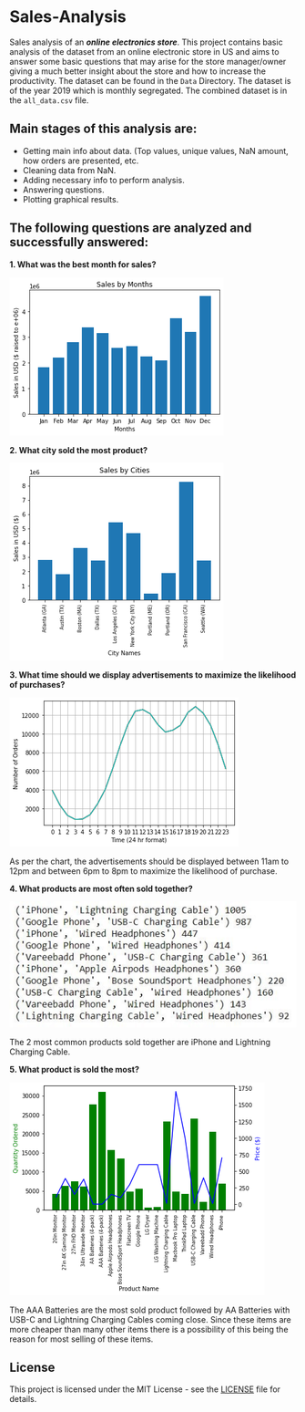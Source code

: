 # Sales-Analysis

Sales analysis of an ***online electronics store***.   This project contains basic analysis of the dataset from an online electronic store in US and aims to answer some basic questions that may arise for the store manager/owner giving a much better insight about the store and how to increase the productivity. The dataset can be found in the ```Data``` Directory. The dataset is of the year 2019 which is monthly segregated. The combined dataset is in the  ```all_data.csv``` file.

## Main stages of this analysis are:

- Getting main info about data. (Top values, unique values, NaN amount, how orders are presented, etc.
- Cleaning data from NaN.
- Adding necessary info to perform analysis.
- Answering questions.
- Plotting graphical results.

## The following questions are analyzed and successfully answered:
**1. What was the best month for sales?**

![1](./Screenshots/1.png)

**2. What city sold the most product?**

![2](./Screenshots/2.png)

**3. What time should we display advertisements to maximize the likelihood of purchases?**

![3](./Screenshots/3.png)

As per the chart, the advertisements should be displayed between 11am to 12pm and between 6pm to 8pm to maximize the likelihood of purchase.

**4. What products are most often sold together?**
	
![4](./Screenshots/4.JPG)

The 2 most common products sold together are iPhone and Lightning Charging Cable.

**5. What product is sold the most?**

![5](./Screenshots/5.png)

The AAA Batteries are the most sold product followed by AA Batteries with USB-C and Lightning Charging Cables coming close. Since these items are more cheaper than many other items there is a possibility of this being the reason for most selling of these items.

## License

This project is licensed under the MIT License - see the [LICENSE](https://github.com/smit-sms/Sales-Analysis/blob/main/LICENSE) file for details.
